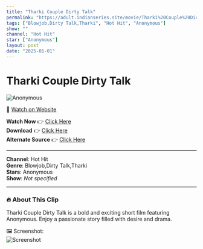 ```yaml
---
title: "Tharki Couple Dirty Talk"
permalink: "https://adult.indianseries.site/movie/Tharki%20Couple%20Dirty%20Talk"
tags: ["Blowjob,Dirty Talk,Tharki", "Hot Hit", "Anonymous"]
show: ""
channel: "Hot Hit"
star: ["Anonymous"]
layout: post
date: "2025-01-01"
---
```


# Tharki Couple Dirty Talk

![Anonymous](https://shorts.desisins.com/wp-content/uploads/2023/04/Dirty-Couple-Neonx-Tharki-shorts.desisins.com_.jpg)

🔗 [Watch on Website](https://adult.indianseries.site/movie/Tharki%20Couple%20Dirty%20Talk)

**Watch Now** 👉 [Click Here](https://adult.indianseries.site/movie/Tharki%20Couple%20Dirty%20Talk)  
**Download** 👉 [Click Here](https://adult.indianseries.site/movie/Tharki%20Couple%20Dirty%20Talk)  
**Alternate Source** 👉 [Click Here](https://adult.indianseries.site/movie/Tharki%20Couple%20Dirty%20Talk)

---

**Channel**: Hot Hit  
**Genre**: Blowjob,Dirty Talk,Tharki  
**Stars**: Anonymous  
**Show**: *Not specified*

---

### 🔥 About This Clip

Tharki Couple Dirty Talk is a bold and exciting short film featuring Anonymous. Enjoy a passionate story filled with desire and drama.
 
🖼️ Screenshot:  
![Screenshot](https://shorts.desisins.com/wp-content/uploads/2023/04/Dirty-Couple-Neonx-Tharki-shorts.desisins.com_.jpg)

